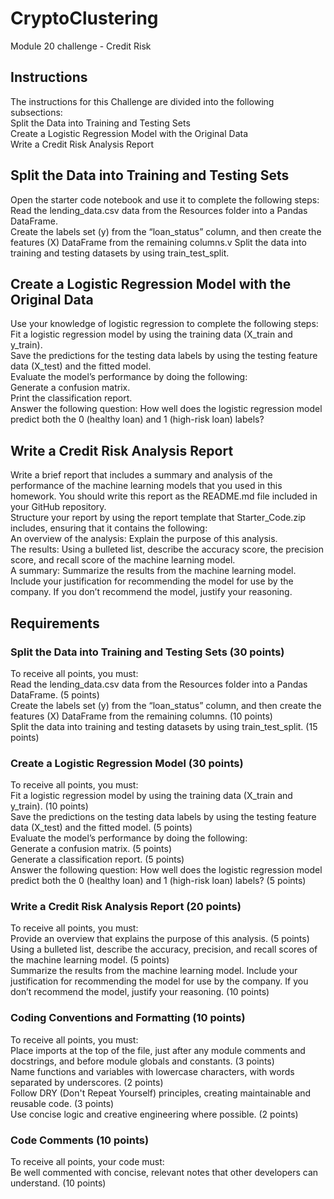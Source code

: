 # CryptoClustering
Module 20 challenge - Credit Risk

## Instructions
The instructions for this Challenge are divided into the following subsections:<br>
    Split the Data into Training and Testing Sets<br>
    Create a Logistic Regression Model with the Original Data<br>
    Write a Credit Risk Analysis Report<br>

## Split the Data into Training and Testing Sets
Open the starter code notebook and use it to complete the following steps:<br>
    Read the lending_data.csv data from the Resources folder into a Pandas DataFrame.<br>
    Create the labels set (y) from the “loan_status” column, and then create the features (X) DataFrame from the remaining columns.v
    Split the data into training and testing datasets by using train_test_split.<br>

## Create a Logistic Regression Model with the Original Data
Use your knowledge of logistic regression to complete the following steps:<br>
    Fit a logistic regression model by using the training data (X_train and y_train).   <br>
    Save the predictions for the testing data labels by using the testing feature data (X_test) and the fitted model.<br>
    Evaluate the model’s performance by doing the following:<br>
        Generate a confusion matrix.<br>
        Print the classification report.<br>
    Answer the following question: How well does the logistic regression model predict both the 0 (healthy loan) and 1 (high-risk loan) labels? <br>

## Write a Credit Risk Analysis Report
Write a brief report that includes a summary and analysis of the performance of the machine learning models that you used in this homework. You should write this report as the README.md file included in your GitHub repository.<br>
Structure your report by using the report template that Starter_Code.zip includes, ensuring that it contains the following:<br>
    An overview of the analysis: Explain the purpose of this analysis.<br>
    The results: Using a bulleted list, describe the accuracy score, the precision score, and recall score of the machine learning model.<br>
    A summary: Summarize the results from the machine learning model. Include your justification for recommending the model for use by the company. If you don’t recommend the model, justify your reasoning.<br>


## Requirements
### Split the Data into Training and Testing Sets (30 points)
To receive all points, you must:<br>
    Read the lending_data.csv data from the Resources folder into a Pandas DataFrame. (5 points)<br>
    Create the labels set (y) from the “loan_status” column, and then create the features (X) DataFrame from the remaining columns. (10 points)<br>
    Split the data into training and testing datasets by using train_test_split. (15 points)<br>

### Create a Logistic Regression Model (30 points)
To receive all points, you must:<br>
    Fit a logistic regression model by using the training data (X_train and y_train). (10 points)<br>
    Save the predictions on the testing data labels by using the testing feature data (X_test) and the fitted model. (5 points)<br>
    Evaluate the model’s performance by doing the following:<br>
        Generate a confusion matrix. (5 points)<br>
        Generate a classification report. (5 points)<br>
        Answer the following question: How well does the logistic regression model predict both the 0 (healthy loan) and 1 (high-risk loan) labels? (5 points)<br>

### Write a Credit Risk Analysis Report (20 points)
To receive all points, you must:<br>
    Provide an overview that explains the purpose of this analysis. (5 points)<br>
    Using a bulleted list, describe the accuracy, precision, and recall scores of the machine learning model. (5 points)<br>
    Summarize the results from the machine learning model. Include your justification for recommending the model for use by the company. If you don’t recommend the model, justify your reasoning. (10 points)<br>

### Coding Conventions and Formatting (10 points)
To receive all points, you must:<br>
    Place imports at the top of the file, just after any module comments and docstrings, and before module globals and constants. (3 points)<br>
    Name functions and variables with lowercase characters, with words separated by underscores. (2 points)<br>
    Follow DRY (Don't Repeat Yourself) principles, creating maintainable and reusable code. (3 points)<br>
    Use concise logic and creative engineering where possible. (2 points)<br>

### Code Comments (10 points)
To receive all points, your code must:<br>
    Be well commented with concise, relevant notes that other developers can understand. (10 points)<br>